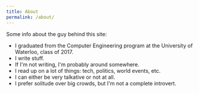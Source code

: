 ```yaml
---
title: About
permalink: /about/
---
```


Some info about the guy behind this site:

* I graduated from the Computer Engineering program at the University of Waterloo, class of 2017.
* I write stuff.
* If I'm not writing, I'm probably around somewhere.
* I read up on a lot of things: tech, politics, world events, etc.
* I can either be very talkative or not at all.
* I prefer solitude over big crowds, but I'm not a complete introvert.

